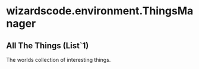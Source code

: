 # wizardscode.environment.ThingsManager

## All The Things (List`1)

The worlds collection of interesting things.

